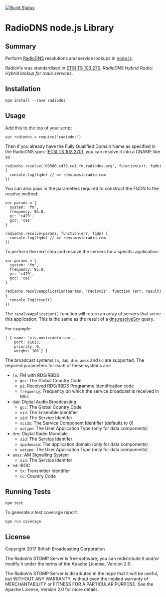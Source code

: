 [![Build Status](https://travis-ci.org/bbc/node-radiodns.svg?branch=master)](https://travis-ci.org/bbc/node-radiodns)


RadioDNS node.js Library
========================

## Summary

Perform [RadioDNS] resolutions and service lookups in [node.js].

RadioVis was standardised in [ETSI TS 103 270],
_RadioDNS Hybrid Radio; Hybrid lookup for radio services_.


## Installation

    npm install --save radiodns


## Usage

Add this to the top of your script

    var radiodns = require('radiodns')

Then if you already have the Fully Qualified Domain Name as specified
in the RadioDNS spec ([ETSI TS 103 270]), you can resolve it into a CNAME like so

    radiodns.resolve('09580.c479.ce1.fm.radiodns.org', function(err, fqdn) {
      console.log(fqdn) // => rdns.musicradio.com
    })


You can also pass in the parameters required to construct the FQDN to
the resolve method:

    var params = {
      system: 'fm',
      frequency: 95.8,
      pi: 'c479',
      gcc: 'ce1'
    }

    radiodns.resolve(params, function(err, fqdn) {
      console.log(fqdn) // => rdns.musicradio.com
    })


To perform the next step and resolve the servers for a specific application:

    var params = {
      system: 'fm',
      frequency: 95.8,
      pi: 'c479',
      gcc: 'ce1'
    }

    radiodns.resolveApplication(params, 'radiovis', function (err, result) {
      console.log(result)
    })

The `resolveApplication()` function will return an array of servers that serve this application.
This is the same as the result of a [dns.resolveSrv] query.

For example:

    [ { name: 'vis.musicradio.com',
        port: 61613,
        priority: 0,
        weight: 100 } ]



The broadcast systems `fm`, `dab`, `drm`, `amss` and `hd` are supported. 
The required parameters for each of these systems are:

* `fm`: FM with RDS/RBDS
  * `gcc`: The Global Country Code
  * `pi`: Received RDS/RBDS Programme Identification code
  * `frequency`: Frequency on which the service broadcast is received in Mhz
* `dab`: Digital Audio Broadcasting
  * `gcc`: The Global Country Code
  * `eid`: The Ensemble Identifier
  * `sid`: The Service Identifer
  * `scids`: The Service Component Identifier (defaults to 0)
  * `uatype`: The User Application Type (only for data components)
* `drm`: Digital Radio Mondiale
  * `sid`: The Service Identifer
  * `appdomain`: The application domain (only for data components)
  * `uatype`: The User Application Type (only for data components)
* `amss`: AM Signalling System
  * `sid`: The Service Identifer
* `hd`: IBOC
  * `tx`: Transmitter Identifier
  * `cc`: Country Code



## Running Tests

    npm test

To generate a test coverage report:

    npm run coverage


## License

Copyright 2017 British Broadcasting Corporation

The RadioVis STOMP Server is free software; you can redistribute it and/or
modify it under the terms of the Apache License, Version 2.0.

The RadioVis STOMP Server is distributed in the hope that it will be useful,
but WITHOUT ANY WARRANTY; without even the implied warranty of MERCHANTABILITY
or FITNESS FOR A PARTICULAR PURPOSE.  See the Apache License, Version 2.0 for
more details.




[node.js]:         https://nodejs.org/
[RadioDNS]:        https://en.wikipedia.org/wiki/RadioDNS
[dns.resolveSrv]:  https://nodejs.org/api/dns.html#dns_dns_resolvesrv_hostname_callback
[ETSI TS 103 270]: http://www.etsi.org/deliver/etsi_ts/103200_103299/103270/01.01.01_60/ts_103270v010101p.pdf
